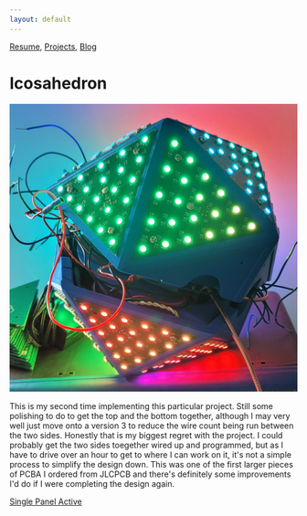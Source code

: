 ```yaml
---
layout: default
---
```

[Resume](..\..\resume), [Projects](..\..\projects), [Blog](..\..\blog)

# Icosahedron

![Image of the Icosahedron](Icosahedron.jpg)

This is my second time implementing this particular project. Still some polishing to do to get the top and the bottom together, although I may very well just move onto a version 3 to reduce the wire count being run between the two sides. Honestly that is my biggest regret with the project. I could probably get the two sides toegether wired up and programmed, but as I have to drive over an hour to get to where I can work on it, it's not a simple process to simplify the design down. This was one of the first larger pieces of PCBA I ordered from JLCPCB and there's definitely some improvements I'd do if I were completing the design again. 

[Single Panel Active](https://youtube.com/shorts/0LDtyrCgFoU)